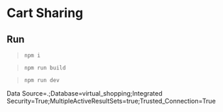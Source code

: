 # Cart Sharing

## Run
> `npm i`

> `npm run build`

> `npm run dev`

Data Source=.;Database=virtual_shopping;Integrated Security=True;MultipleActiveResultSets=true;Trusted_Connection=True